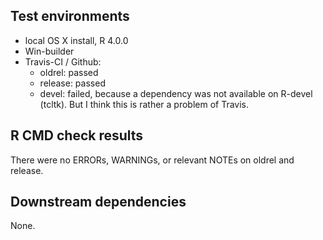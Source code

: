 ## Test environments
* local OS X install, R 4.0.0
* Win-builder
* Travis-CI / Github: 
	* oldrel: passed
	* release: passed
	* devel: failed, because a dependency was not available on R-devel (tcltk). But I think this is rather a problem of Travis.

## R CMD check results
There were no ERRORs, WARNINGs, or relevant NOTEs on oldrel and release.

## Downstream dependencies
None.